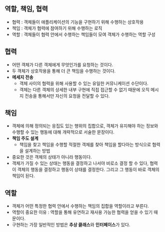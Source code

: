 ## 역할, 책임, 협력
- 협력 : 객체들이 애플리케이션의 기능을 구현하기 위해 수행하는 상호작용
- 책임 : 객체가 협력에 참여하기 위해 수행하는 로직
- 역할 : 객체들이 협력 안에서 수행하는 책임들이 모여 객체가 수행하는 역할 구성

## 협력
- 어떤 객체가 다른 객체에게 무엇인가를 요청하는 것이다.
- 두 객체가 상호작용을 통해 더 큰 책임을 수행하는 것이다.
- **메세지 전송**
  - 객체 사이의 협력을 위해 사용할 수 있는 유일한 커뮤니케이션 수단이다.
  - 객체는 다른 객체의 상세한 내부 구현에 직접 접근할 수 없기 때문에 오직 메시지 전송을 통해서만 자신의 요청을 전달할 수 있다.

## 책임
- 객체에 의해 정의되는 응집도 있는 행위의 집합으로, 객체가 유지해야 하는 정보와 수행할 수 있는 행동에 대해 개략적으로 서술한 문장이다.
- **책임 주도 설계**
  - 책임을 찾고 책임을 수행할 적절한 객체를 찾아 책임을 할다아는 방식으로 협력을 설계하는 방법
- 중요한 것은 객체의 상태가 아니라 행동이다.
- 객체가 가질 수 있는 상태는 행동을 결정하고 나서야 비로소 결정 할 수 있다, 협력이 객체의 행동을 결정하고 행동이 상태를 결정한다. 그리고 그 행동이 바로 객체의 책임이 된다.

## 역할
- 객체가 어떤 특정한 협력 안에서 수행하는 책임의 집합을 역할이라고 부른다.
- 역할이 중요한 이유 : 역할을 통해 유연하고 재사용 가능한 협력을 얻을 수 있기 때문이다.
- 구현하는 가장 일반적인 방법은 **추상 클래스**와 **인터페이스**가 있다.
